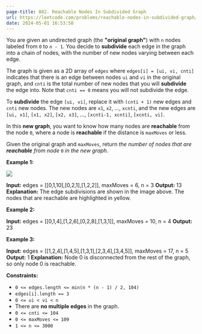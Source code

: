 ```yaml
---
page-title: 882. Reachable Nodes In Subdivided Graph
url: https://leetcode.com/problems/reachable-nodes-in-subdivided-graph/
date: 2024-05-01 16:53:58
---
```

You are given an undirected graph (the **"original graph"**) with `n` nodes labeled from `0` to `n - 1`. You decide to **subdivide** each edge in the graph into a chain of nodes, with the number of new nodes varying between each edge.

The graph is given as a 2D array of `edges` where `edges[i] = [ui, vi, cnti]` indicates that there is an edge between nodes `ui` and `vi` in the original graph, and `cnti` is the total number of new nodes that you will **subdivide** the edge into. Note that `cnti == 0` means you will not subdivide the edge.

To **subdivide** the edge `[ui, vi]`, replace it with `(cnti + 1)` new edges and `cnti` new nodes. The new nodes are `x1`, `x2`, ..., `xcnti`, and the new edges are `[ui, x1]`, `[x1, x2]`, `[x2, x3]`, ..., `[xcnti-1, xcnti]`, `[xcnti, vi]`.

In this **new graph**, you want to know how many nodes are **reachable** from the node `0`, where a node is **reachable** if the distance is `maxMoves` or less.

Given the original graph and `maxMoves`, return *the number of nodes that are **reachable** from node* `0` *in the new graph*.

**Example 1:**

![](https://s3-lc-upload.s3.amazonaws.com/uploads/2018/08/01/origfinal.png)

**Input:** edges = \[\[0,1,10\],\[0,2,1\],\[1,2,2\]\], maxMoves = 6, n = 3
**Output:** 13
**Explanation:** The edge subdivisions are shown in the image above.
The nodes that are reachable are highlighted in yellow.

**Example 2:**

**Input:** edges = \[\[0,1,4\],\[1,2,6\],\[0,2,8\],\[1,3,1\]\], maxMoves = 10, n = 4
**Output:** 23

**Example 3:**

**Input:** edges = \[\[1,2,4\],\[1,4,5\],\[1,3,1\],\[2,3,4\],\[3,4,5\]\], maxMoves = 17, n = 5
**Output:** 1
**Explanation:** Node 0 is disconnected from the rest of the graph, so only node 0 is reachable.

**Constraints:**

-   `0 <= edges.length <= min(n * (n - 1) / 2, 104)`
-   `edges[i].length == 3`
-   `0 <= ui < vi < n`
-   There are **no multiple edges** in the graph.
-   `0 <= cnti <= 104`
-   `0 <= maxMoves <= 109`
-   `1 <= n <= 3000`